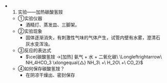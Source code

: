 -
  1. 实验——加热碳酸氢铵
	- ①实验仪器
		- 酒精灯、蒸发皿、三脚架。
	- ②实验现象
		- 固体逐渐消失，有刺激性气味的气体产生，试管内壁有水雾，澄清石灰水变浑浊。
	- ③反应的表达式
		- $\ce{碳酸氢铵 ->[加热] 氨气 + 水 + 二氧化碳\ \Longleftrightarrow\ NH_4HCO_3 \xlongequal{△} NH_3\ +\ H_2O\ +\ CO_2}$
	- ④如何保存碳酸氢铵？
		- 在阴凉干燥出、密封保存